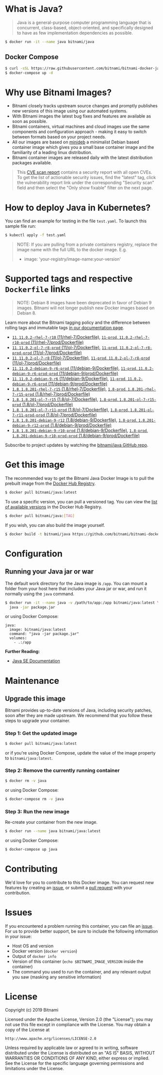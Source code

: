 # What is Java?

> Java is a general-purpose computer programming language that is concurrent, class-based, object-oriented, and specifically designed to have as few implementation dependencies as possible.

```bash
$ docker run -it --name java bitnami/java
```

## Docker Compose

```bash
$ curl -sSL https://raw.githubusercontent.com/bitnami/bitnami-docker-java/master/docker-compose.yml > docker-compose.yml
$ docker-compose up -d
```

# Why use Bitnami Images?

* Bitnami closely tracks upstream source changes and promptly publishes new versions of this image using our automated systems.
* With Bitnami images the latest bug fixes and features are available as soon as possible.
* Bitnami containers, virtual machines and cloud images use the same components and configuration approach - making it easy to switch between formats based on your project needs.
* All our images are based on [minideb](https://github.com/bitnami/minideb) a minimalist Debian based container image which gives you a small base container image and the familiarity of a leading linux distribution.
* Bitnami container images are released daily with the latest distribution packages available.


> This [CVE scan report](https://quay.io/repository/bitnami/java?tab=tags) contains a security report with all open CVEs. To get the list of actionable security issues, find the "latest" tag, click the vulnerability report link under the corresponding "Security scan" field and then select the "Only show fixable" filter on the next page.

# How to deploy Java in Kubernetes?

You can find an example for testing in the file `test.yaml`. To launch this sample file run:

```bash
$ kubectl apply -f test.yaml
```

> NOTE: If you are pulling from a private containers registry, replace the image name with the full URL to the docker image. E.g.
>
> - image: 'your-registry/image-name:your-version'

# Supported tags and respective `Dockerfile` links

> NOTE: Debian 8 images have been deprecated in favor of Debian 9 images. Bitnami will not longer publish new Docker images based on Debian 8.

Learn more about the Bitnami tagging policy and the difference between rolling tags and immutable tags [in our documentation page](https://docs.bitnami.com/containers/how-to/understand-rolling-tags-containers/).


- [`11`, `11.0.2-rhel-7-r10` (11/rhel-7/Dockerfile)](https://github.com/bitnami/bitnami-docker-java/blob/11.0.2-rhel-7-r10/11/rhel-7/Dockerfile), [`11-prod`, `11.0.2-rhel-7-r10-prod` (11/rhel-7/prod/Dockerfile)](https://github.com/bitnami/bitnami-docker-java/blob/11.0.2-rhel-7-r10/11/rhel-7/prod/Dockerfile)
- [`11`, `11.0.2-ol-7-r8-prod` (11/ol-7/Dockerfile)](https://github.com/bitnami/bitnami-docker-java/blob/11.0.2-ol-7-r8-prod/11/ol-7/Dockerfile), [`11-prod`, `11.0.2-ol-7-r8-prod-prod` (11/ol-7/prod/Dockerfile)](https://github.com/bitnami/bitnami-docker-java/blob/11.0.2-ol-7-r8-prod/11/ol-7/prod/Dockerfile)
- [`11`, `11.0.2-ol-7-r8` (11/ol-7/Dockerfile)](https://github.com/bitnami/bitnami-docker-java/blob/11.0.2-ol-7-r8/11/ol-7/Dockerfile), [`11-prod`, `11.0.2-ol-7-r8-prod` (11/ol-7/prod/Dockerfile)](https://github.com/bitnami/bitnami-docker-java/blob/11.0.2-ol-7-r8/11/ol-7/prod/Dockerfile)
- [`11`, `11.0.2-debian-9-r6-prod` (11/debian-9/Dockerfile)](https://github.com/bitnami/bitnami-docker-java/blob/11.0.2-debian-9-r6-prod/11/debian-9/Dockerfile), [`11-prod`, `11.0.2-debian-9-r6-prod-prod` (11/debian-9/prod/Dockerfile)](https://github.com/bitnami/bitnami-docker-java/blob/11.0.2-debian-9-r6-prod/11/debian-9/prod/Dockerfile)
- [`11`, `11.0.2-debian-9-r6` (11/debian-9/Dockerfile)](https://github.com/bitnami/bitnami-docker-java/blob/11.0.2-debian-9-r6/11/debian-9/Dockerfile), [`11-prod`, `11.0.2-debian-9-r6-prod` (11/debian-9/prod/Dockerfile)](https://github.com/bitnami/bitnami-docker-java/blob/11.0.2-debian-9-r6/11/debian-9/prod/Dockerfile)
- [`1.8`, `1.8.201-rhel-7-r15` (1.8/rhel-7/Dockerfile)](https://github.com/bitnami/bitnami-docker-java/blob/1.8.201-rhel-7-r15/1.8/rhel-7/Dockerfile), [`1.8-prod`, `1.8.201-rhel-7-r15-prod` (1.8/rhel-7/prod/Dockerfile)](https://github.com/bitnami/bitnami-docker-java/blob/1.8.201-rhel-7-r15/1.8/rhel-7/prod/Dockerfile)
- [`1.8`, `1.8.201-ol-7-r15` (1.8/ol-7/Dockerfile)](https://github.com/bitnami/bitnami-docker-java/blob/1.8.201-ol-7-r15/1.8/ol-7/Dockerfile), [`1.8-prod`, `1.8.201-ol-7-r15-prod` (1.8/ol-7/prod/Dockerfile)](https://github.com/bitnami/bitnami-docker-java/blob/1.8.201-ol-7-r15/1.8/ol-7/prod/Dockerfile)
- [`1.8`, `1.8.201-ol-7-r11-prod` (1.8/ol-7/Dockerfile)](https://github.com/bitnami/bitnami-docker-java/blob/1.8.201-ol-7-r11-prod/1.8/ol-7/Dockerfile), [`1.8-prod`, `1.8.201-ol-7-r11-prod-prod` (1.8/ol-7/prod/Dockerfile)](https://github.com/bitnami/bitnami-docker-java/blob/1.8.201-ol-7-r11-prod/1.8/ol-7/prod/Dockerfile)
- [`1.8`, `1.8.201-debian-9-r12` (1.8/debian-9/Dockerfile)](https://github.com/bitnami/bitnami-docker-java/blob/1.8.201-debian-9-r12/1.8/debian-9/Dockerfile), [`1.8-prod`, `1.8.201-debian-9-r12-prod` (1.8/debian-9/prod/Dockerfile)](https://github.com/bitnami/bitnami-docker-java/blob/1.8.201-debian-9-r12/1.8/debian-9/prod/Dockerfile)
- [`1.8`, `1.8.201-debian-9-r10-prod` (1.8/debian-9/Dockerfile)](https://github.com/bitnami/bitnami-docker-java/blob/1.8.201-debian-9-r10-prod/1.8/debian-9/Dockerfile), [`1.8-prod`, `1.8.201-debian-9-r10-prod-prod` (1.8/debian-9/prod/Dockerfile)](https://github.com/bitnami/bitnami-docker-java/blob/1.8.201-debian-9-r10-prod/1.8/debian-9/prod/Dockerfile)

Subscribe to project updates by watching the [bitnami/java GitHub repo](https://github.com/bitnami/bitnami-docker-java).

# Get this image

The recommended way to get the Bitnami Java Docker Image is to pull the prebuilt image from the [Docker Hub Registry](https://hub.docker.com/r/bitnami/java).

```bash
$ docker pull bitnami/java:latest
```

To use a specific version, you can pull a versioned tag. You can view the [list of available versions](https://hub.docker.com/r/bitnami/java/tags/) in the Docker Hub Registry.

```bash
$ docker pull bitnami/java:[TAG]
```

If you wish, you can also build the image yourself.

```bash
$ docker build -t bitnami/java https://github.com/bitnami/bitnami-docker-java.git
```

# Configuration

## Running your Java jar or war

The default work directory for the Java image is `/app`. You can mount a folder from your host here that includes your Java jar or war, and run it normally using the `java` command.

```bash
$ docker run -it --name java -v /path/to/app:/app bitnami/java:latest \
  java -jar package.jar
```

or using Docker Compose:

```
java:
  image: bitnami/java:latest
  command: "java -jar package.jar"
  volumes:
    - .:/app
```

**Further Reading:**

  - [Java SE Documentation](https://docs.oracle.com/javase/8/docs/api/)

# Maintenance

## Upgrade this image

Bitnami provides up-to-date versions of Java, including security patches, soon after they are made upstream. We recommend that you follow these steps to upgrade your container.

### Step 1: Get the updated image

```bash
$ docker pull bitnami/java:latest
```

or if you're using Docker Compose, update the value of the image property to `bitnami/java:latest`.

### Step 2: Remove the currently running container

```bash
$ docker rm -v java
```

or using Docker Compose:

```bash
$ docker-compose rm -v java
```

### Step 3: Run the new image

Re-create your container from the new image.

```bash
$ docker run --name java bitnami/java:latest
```

or using Docker Compose:

```bash
$ docker-compose up java
```

# Contributing

We'd love for you to contribute to this Docker image. You can request new features by creating an [issue](https://github.com/bitnami/bitnami-docker-java/issues), or submit a [pull request](https://github.com/bitnami/bitnami-docker-java/pulls) with your contribution.

# Issues

If you encountered a problem running this container, you can file an [issue](https://github.com/bitnami/bitnami-docker-java/issues). For us to provide better support, be sure to include the following information in your issue:

- Host OS and version
- Docker version (`docker version`)
- Output of `docker info`
- Version of this container (`echo $BITNAMI_IMAGE_VERSION` inside the container)
- The command you used to run the container, and any relevant output you saw (masking any sensitive
information)

# License

Copyright (c) 2019 Bitnami

Licensed under the Apache License, Version 2.0 (the "License");
you may not use this file except in compliance with the License.
You may obtain a copy of the License at

    http://www.apache.org/licenses/LICENSE-2.0

Unless required by applicable law or agreed to in writing, software
distributed under the License is distributed on an "AS IS" BASIS,
WITHOUT WARRANTIES OR CONDITIONS OF ANY KIND, either express or implied.
See the License for the specific language governing permissions and
limitations under the License.
